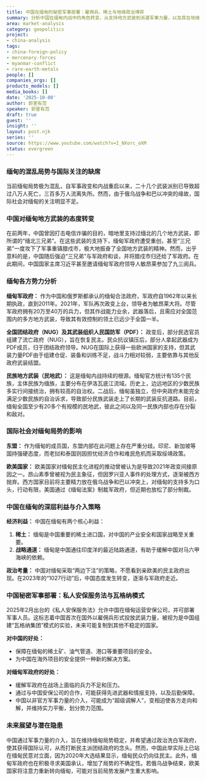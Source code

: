 ```yaml
---
title: 中国在缅甸的秘密军事部署：雇佣兵、稀土与地缘政治博弈
summary: 分析中国在缅甸内战中的角色转变，从支持地方武装到派遣军事力量，以及其在地缘政治、稀土资源和战略通道方面的深层利益考量。
area: market-analysis
category: geopolitics
project:
- china-analysis
tags:
- china-foreign-policy
- mercenary-forces
- myanmar-conflict
- rare-earth-metals
people: []
companies_orgs: []
products_models: []
media_books: []
date: '2025-10-08'
author: 郭里有范
speaker: 郭里有范
draft: true
guest: ''
insight: ''
layout: post.njk
series: ''
source: https://www.youtube.com/watch?v=I_NXorc_oXM
status: evergreen
---
```

### 缅甸的混乱局势与国际关注的缺席

当前缅甸局势极为混乱，自军事政变和内战重启以来，二十几个武装派别已导致超过八万人死亡，三百多万人流离失所。然而，由于俄乌战争和巴以冲突的缘故，国际社会对缅甸的关注明显不足。

### 中国对缅甸地方武装的态度转变

在前两年，中国曾因打击电信诈骗的目的，暗地里支持过缅北的几个地方武装，即所谓的“缅北三兄弟”。在这些武装的支持下，缅甸军政府遭受重创，甚至“三兄弟”一度攻下了军事重镇腊戍市，极大地振奋了全国地方武装的精神。然而，出乎意料的是，中国随后强迫“三兄弟”与军政府和谈，并将腊戍市归还给了军政府。在此期间，中国国家主席习近平甚至邀请缅甸军政府领导人敏昂莱参加了九三阅兵。

### 缅甸各方势力分析

**缅甸军政府：**
作为中国和俄罗斯都承认的缅甸合法政府，军政府自1962年以来长期执政，直到2011年。2021年，军队再次政变上台，领导者为敏昂莱大将。尽管军政府拥有20万至40万的兵力，但其作战能力业余，武器落后，且需应对全国范围内的多方地方武装，导致其有效控制的领土已远少于全国一半。

**全国团结政府（NUG）及其武装组织人民国防军（PDF）：**
政变后，部分民选官员组建了流亡政府（NUG），旨在恢复民主。民众抗议镇压后，部分人拿起武器成为PDF成员，归于团结政府领导。NUG在国际上获得一些欧洲国家的支持，但其武装力量PDF由于组建仓促、装备和训练不足，战斗力相对较弱，主要依靠与其他反政府武装结盟。

**民族地方武装（民地武）：**
这是缅甸内战持续的根源。缅甸官方统计有135个民族，主体民族为缅族，主要分布在伊洛瓦底江流域。历史上，边远地区的少数民族多实行间接统治，拥有较高的自治权。二战后，缅甸虽独立，但中央政府未能完全满足少数民族的自治诉求，导致部分民族武装走上了长期的武装反抗道路。目前，缅甸全国至少有20多个有规模的民地武，彼此之间以及同一民族内部也存在分裂和敌对。

### 国际社会对缅甸局势的影响

**东盟：**
作为缅甸的成员国，东盟内部在此问题上存在严重分歧。印尼、新加坡等国持强硬态度，而老挝和泰国则因担忧经济合作和难民危机而采取绥靖政策。

**欧美国家：**
欧美国家对缅甸民主化进程的推动曾被认为是导致2021年政变间接原因之一。昂山素季曾被视为民主象征，但因罗兴亚人事件的处理方式，逐渐被西方抛弃。西方国家目前将主要精力放在俄乌战争和巴以冲突上，对缅甸的支持多为口头，行动有限，美国通过《缅甸法案》制裁军政府，但近期也放松了部分制裁。

### 中国在缅甸的深层利益与介入策略

**经济利益：**
中国在缅甸有两个核心利益：
1.  **稀土：** 缅甸是中国重要的稀土进口国，对中国的产业安全和国家战略至关重要。
2.  **战略通道：** 缅甸是中国通往印度洋的最近陆路通道，有助于缓解中国对马六甲海峡的依赖。

**政治考量：**
中国对缅甸采取“两边下注”的策略，不愿看到亲欧美的民主政府出现。在2023年的“1027行动”后，中国态度发生转变，逐渐与军政府走近。

### 中国秘密军事部署：私人安保服务法与瓦格纳模式

2025年2月出台的《私人安保服务法》允许中国在缅甸运营安保公司，并可部署军事人员。这标志着中国首次在国外以雇佣兵形式投放武装力量，被视为是中国组建“瓦格纳集团”模式的实验，未来可能复制到其他不稳定的国家。

**对中国的好处：**
-   保障在缅甸的稀土矿、油气管道、港口等重要项目的安全。
-   为中国在海外项目的安全提供一种新的解决方案。

**对缅甸军政府的好处：**
-   缓解军政府在战场上面临的兵力不足和压力。
-   通过与中国安保公司的合作，可能获得先进武器和情报支持，以及后勤保障。
-   中国以非官方军事力量的介入，可能成为“超级调解人”，变相迫使各方走向和解，并维持实力平衡，划分势力范围。

### 未来展望与潜在隐患

中国通过军事力量的介入，旨在维持缅甸局势稳定，并希望通过政治洗白军政府，使其获得国际认可，从而打断民主派团结政府的念头。然而，中国此举实际上已站在缅甸民意对立面，因为2020年大选结果显示，缅甸民众仍向往民主。此外，缅甸军政府也在积极寻求美国承认，增加了局势的不确定性。若俄乌战争结束，欧美国家将注意力重新转向缅甸，可能对当前局势发展产生重大影响。